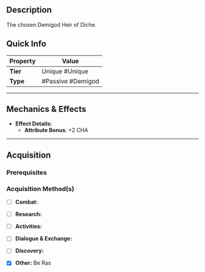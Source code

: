 ## Description
 The chosen Demigod Heir of Diche.

## Quick Info
| Property | Value          |
| -------- | -------------- |
| **Tier** | Unique #Unique |
| **Type** | #Passive #Demigod           |

---

## Mechanics & Effects
- **Effect Details:**
    - **Attribute Bonus**: +2 CHA

---

## Acquisition
### Prerequisites


### Acquisition Method(s)
- [ ] **Combat:** 
- [ ] **Research:** 
- [ ] **Activities:** 
- [ ] **Dialogue & Exchange:** 
- [ ] **Discovery:** 
- [x] **Other:** Be Ras


